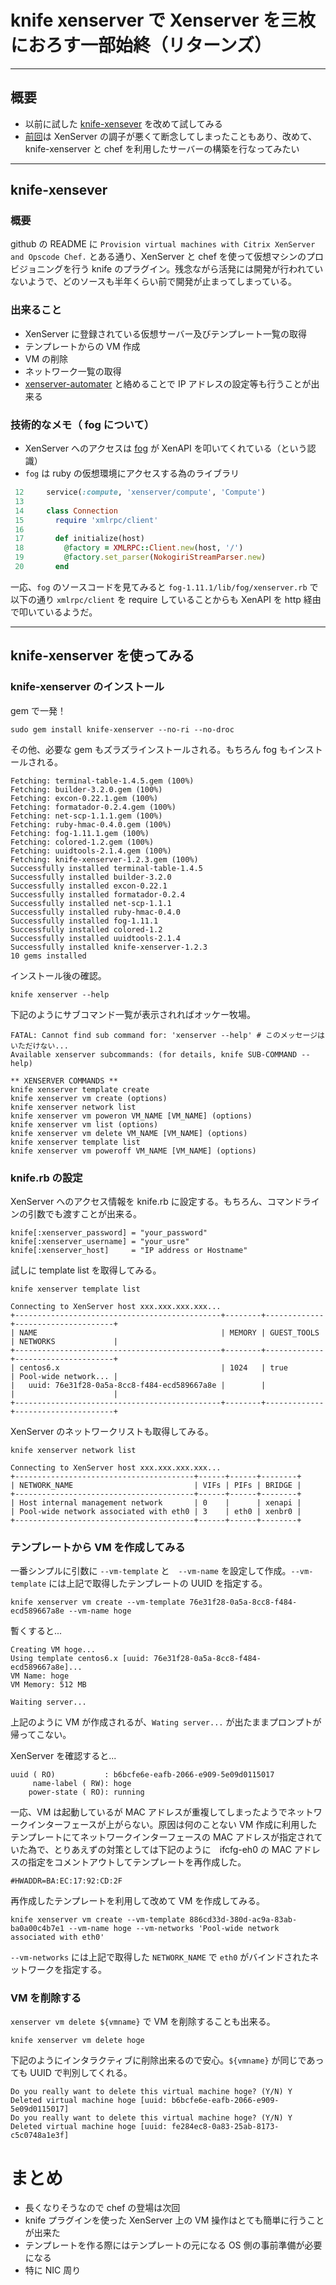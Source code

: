 # knife xenserver で Xenserver を三枚におろす一部始終（リターンズ）

***

## 概要

 * 以前に試した [knife-xensever](https://github.com/bvox/knife-xenserver) を改めて試してみる
 * [前回](http://inokara.hateblo.jp/entry/2013/04/14/094554)は XenServer の調子が悪くて断念してしまったこともあり、改めて、knife-xenserver と chef を利用したサーバーの構築を行なってみたい

***

## knife-xensever

### 概要

github の README に `Provision virtual machines with Citrix XenServer and Opscode Chef.` とある通り、XenServer と chef を使って仮想マシンのプロビジョニングを行う knife のプラグイン。残念ながら活発には開発が行われていないようで、どのソースも半年くらい前で開発が止まってしまっている。

### 出来ること

 * XenServer に登録されている仮想サーバー及びテンプレート一覧の取得
 * テンプレートからの VM 作成
 * VM の削除
 * ネットワーク一覧の取得
 * [xenserver-automater](https://github.com/krobertson/xenserver-automater) と絡めることで IP アドレスの設定等も行うことが出来る

### 技術的なメモ（ fog について）

 * XenServer へのアクセスは [fog](https://github.com/fog/fog) が XenAPI を叩いてくれている（という認識）
 * `fog` は ruby の仮想環境にアクセスする為のライブラリ

```ruby
 12     service(:compute, 'xenserver/compute', 'Compute')
 13 
 14     class Connection
 15       require 'xmlrpc/client'
 16 
 17       def initialize(host)
 18         @factory = XMLRPC::Client.new(host, '/')
 19         @factory.set_parser(NokogiriStreamParser.new)
 20       end
```

一応、`fog` のソースコードを見てみると `fog-1.11.1/lib/fog/xenserver.rb` で以下の通り `xmlrpc/client` を require していることからも XenAPI を http 経由で叩いているようだ。

***

## knife-xenserver を使ってみる

### knife-xenserver のインストール

gem で一発！

```
sudo gem install knife-xenserver --no-ri --no-droc
```

その他、必要な gem もズラズラインストールされる。もちろん fog もインストールされる。

```
Fetching: terminal-table-1.4.5.gem (100%)
Fetching: builder-3.2.0.gem (100%)
Fetching: excon-0.22.1.gem (100%)
Fetching: formatador-0.2.4.gem (100%)
Fetching: net-scp-1.1.1.gem (100%)
Fetching: ruby-hmac-0.4.0.gem (100%)
Fetching: fog-1.11.1.gem (100%)
Fetching: colored-1.2.gem (100%)
Fetching: uuidtools-2.1.4.gem (100%)
Fetching: knife-xenserver-1.2.3.gem (100%)
Successfully installed terminal-table-1.4.5
Successfully installed builder-3.2.0
Successfully installed excon-0.22.1
Successfully installed formatador-0.2.4
Successfully installed net-scp-1.1.1
Successfully installed ruby-hmac-0.4.0
Successfully installed fog-1.11.1
Successfully installed colored-1.2
Successfully installed uuidtools-2.1.4
Successfully installed knife-xenserver-1.2.3
10 gems installed
```

インストール後の確認。

```
knife xenserver --help
```

下記のようにサブコマンド一覧が表示されればオッケー牧場。

```
FATAL: Cannot find sub command for: 'xenserver --help' # このメッセージはいただけない...
Available xenserver subcommands: (for details, knife SUB-COMMAND --help)

** XENSERVER COMMANDS **
knife xenserver template create
knife xenserver vm create (options)
knife xenserver network list
knife xenserver vm poweron VM_NAME [VM_NAME] (options)
knife xenserver vm list (options)
knife xenserver vm delete VM_NAME [VM_NAME] (options)
knife xenserver template list
knife xenserver vm poweroff VM_NAME [VM_NAME] (options)
```

### knife.rb の設定

XenServer へのアクセス情報を knife.rb に設定する。もちろん、コマンドラインの引数でも渡すことが出来る。

```
knife[:xenserver_password] = "your_password"
knife[:xenserver_username] = "your_usre"
knife[:xenserver_host]     = "IP address or Hostname"
```

試しに template list を取得してみる。

```
knife xenserver template list
```

```
Connecting to XenServer host xxx.xxx.xxx.xxx...
+----------------------------------------------+--------+-------------+----------------------+
| NAME                                         | MEMORY | GUEST_TOOLS | NETWORKS             |
+----------------------------------------------+--------+-------------+----------------------+
| centos6.x                                    | 1024   | true        | Pool-wide network... |
|   uuid: 76e31f28-0a5a-8cc8-f484-ecd589667a8e |        |             |                      |
+----------------------------------------------+--------+-------------+----------------------+
```

XenServer のネットワークリストも取得してみる。

```
knife xenserver network list
```

```
Connecting to XenServer host xxx.xxx.xxx.xxx...
+----------------------------------------+------+------+--------+
| NETWORK_NAME                           | VIFs | PIFs | BRIDGE |
+----------------------------------------+------+------+--------+
| Host internal management network       | 0    |      | xenapi |
| Pool-wide network associated with eth0 | 3    | eth0 | xenbr0 |
+----------------------------------------+------+------+--------+
```

### テンプレートから VM を作成してみる

一番シンプルに引数に `--vm-template` と　`--vm-name` を設定して作成。`--vm-template` には上記で取得したテンプレートの UUID を指定する。

```
knife xenserver vm create --vm-template 76e31f28-0a5a-8cc8-f484-ecd589667a8e --vm-name hoge
```

暫くすると...

```
Creating VM hoge...
Using template centos6.x [uuid: 76e31f28-0a5a-8cc8-f484-ecd589667a8e]...
VM Name: hoge
VM Memory: 512 MB

Waiting server...
```

上記のように VM が作成されるが、`Wating server...` が出たままプロンプトが帰ってこない。

XenServer を確認すると...

```
uuid ( RO)           : b6bcfe6e-eafb-2066-e909-5e09d0115017
     name-label ( RW): hoge
    power-state ( RO): running
```

一応、VM は起動しているが MAC アドレスが重複してしまったようでネットワークインターフェースが上がらない。原因は何のことない VM 作成に利用したテンプレートにてネットワークインターフェースの MAC アドレスが指定されていた為で、とりあえずの対策としては下記のように　ifcfg-eh0 の MAC アドレスの指定をコメントアウトしてテンプレートを再作成した。

```
#HWADDR=BA:EC:17:92:CD:2F
```

再作成したテンプレートを利用して改めて VM を作成してみる。

```
knife xenserver vm create --vm-template 886cd33d-380d-ac9a-83ab-ba0a00c4b7e1 --vm-name hoge --vm-networks 'Pool-wide network associated with eth0'
```

`--vm-networks` には上記で取得した `NETWORK_NAME` で `eth0` がバインドされたネットワークを指定する。

### VM を削除する 

`xenserver vm delete ${vmname}` で VM を削除することも出来る。

```
knife xenserver vm delete hoge
```

下記のようにインタラクティブに削除出来るので安心。`${vmname}` が同じであっても UUID で判別してくれる。

```
Do you really want to delete this virtual machine hoge? (Y/N) Y
Deleted virtual machine hoge [uuid: b6bcfe6e-eafb-2066-e909-5e09d0115017]
Do you really want to delete this virtual machine hoge? (Y/N) Y
Deleted virtual machine hoge [uuid: fe284ec8-0a83-25ab-8173-c5c0748a1e3f]
```

# まとめ

 * 長くなりそうなので chef の登場は次回
 * knife プラグインを使った XenServer 上の VM 操作はとても簡単に行うことが出来た
 * テンプレートを作る際にはテンプレートの元になる OS 側の事前準備が必要になる
  * 特に NIC 周り
